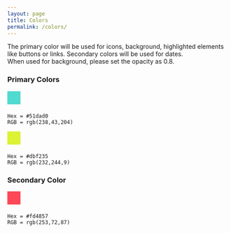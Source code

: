 ```yaml
---
layout: page
title: Colors
permalink: /colors/
---
```


<p>The primary color will be used for icons, background, highlighted elements like buttons or links. Secondary colors will be used for dates.<br>
When used for background, please set the opacity as 0.8. </p>

<h3>Primary Colors</h3>

<div style="background: #51dad0; width: 30px; height: 30px; margin-bottom: 20px"></div>

<pre><code>Hex = #51dad0
RGB = rgb(238,43,204)
</code></pre>

<div style="background: #dbf235; width: 30px; height: 30px; margin-bottom: 20px"></div>

<pre><code>Hex = #dbf235
RGB = rgb(232,244,9)
</code></pre>



<h3>Secondary Color</h3>

<div style="background: #fd4857; width: 30px; height: 30px; margin-bottom: 20px"></div>

<pre><code>Hex = #fd4857
RGB = rgb(253,72,87)
</code></pre>


